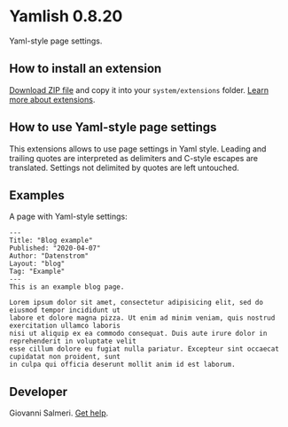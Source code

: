 Yamlish 0.8.20
=================
Yaml-style page settings.

## How to install an extension

[Download ZIP file](https://github.com/GiovanniSalmeri/yellow-yamlish/archive/main.zip) and copy it into your `system/extensions` folder. [Learn more about extensions](https://github.com/annaesvensson/yellow-update).

## How to use Yaml-style page settings

This extensions allows to use page settings in Yaml style. Leading and trailing quotes are interpreted as delimiters and C-style escapes are translated. Settings not delimited by quotes are left untouched.

## Examples

A page with Yaml-style settings:

```
---
Title: "Blog example"
Published: "2020-04-07"
Author: "Datenstrom"
Layout: "blog"
Tag: "Example"
---
This is an example blog page.

Lorem ipsum dolor sit amet, consectetur adipisicing elit, sed do eiusmod tempor incididunt ut 
labore et dolore magna pizza. Ut enim ad minim veniam, quis nostrud exercitation ullamco laboris 
nisi ut aliquip ex ea commodo consequat. Duis aute irure dolor in reprehenderit in voluptate velit 
esse cillum dolore eu fugiat nulla pariatur. Excepteur sint occaecat cupidatat non proident, sunt 
in culpa qui officia deserunt mollit anim id est laborum.
```

## Developer

Giovanni Salmeri. [Get help](https://datenstrom.se/yellow/help/).
